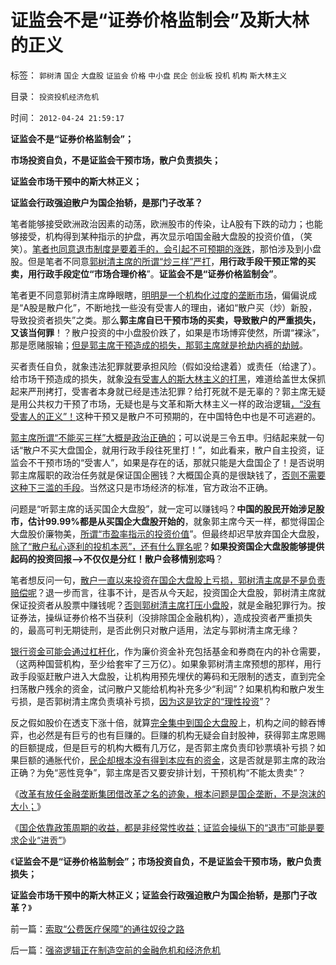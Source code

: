 # 证监会不是“证券价格监制会”及斯大林的正义

标签： `郭树清` `国企` `大盘股` `证监会` `价格` `中小盘` `民企` `创业板` `投机` `机构` `斯大林主义` 

目录： `投资投机经济危机`

时间： `2012-04-24 21:59:17`

**证监会不是“证券价格监制会”；**

**市场投资自负，不是证监会干预市场，散户负责损失；**

**证监会市场干预中的斯大林正义；**

**证监会行政强迫散户为国企抬轿，是那门子改革？**

笔者能够接受欧洲政治因素的动荡，欧洲股市的传染，让A股有下跌的动力；也能够接受，机构得到某种指示的护盘，再次显示咱国金融大盘股的投资价值，（笑笑）。[笔者也同意退市制度是要着手的，会引起不可预期的涨跌](../../../2012/4/23/市销率衡量的股价和行业龙头溢价.md)，那怕涉及到小盘股。但是笔者不同意[郭树清主席的所谓“炒三样”严打](../../../2012/2/15/证监会只需做好三年小事，谈忽悠创新“重监管，轻审批”.md)，**用行政手段干预正常的买卖，用行政手段定位“市场合理价格**”。**证监会不是“证券价格监制会”**。

笔者更不同意郭树清主席睁眼瞎，[明明是一个机构化过度的垄断市场](../../../2012/3/29/期货指数是机构化操纵出大熊市的祸根；.md)，偏偏说成是“A股是散户化”，不断地找一些没有受害人的理由，诸如“散户买（炒）新股，导致投资者损失”之类。那么**郭主席自已干预市场的买卖，导致散户的严重损失，又该当何罪**！？散户投资的中小盘股价跌了，如果是市场博弈使然，所谓“裸泳”，那是愿赌服输；[但是郭主席干预造成的损失，那郭主席就是抢劫内裤的劫贼](../../../2012/1/13/证监会把股票当债券，打压导致大熊市；.md)。

买者责任自负，就象违法犯罪就要承担风险（假如没给逮着）或责任（给逮了）。给市场干预造成的损失，就象[没有受害人的斯大林主义的打黑](../../../2012/4/23/私有制原则：世界上没有残害无辜的正义；.md)，难道给盖世太保抓起来严刑拷打，受害者本身就已经是违法犯罪？给打死就不是无辜的？郭主席无疑是用公共权力干预了市场，无疑也是与文革和斯大林主义一样的政治逻辑[，“没有受害人的正义”！](../../../2012/4/20/没有受害人的“正义”的受害人.md)这种干预又是散户不可预期的，在中国特色中也是不可逃避的。

[郭主席所谓“不能买三样”大概是政治正确的](../../../2012/3/14/总理要禁毒，机构毒瘾大发作！.md)；可以说是三令五申。归结起来就一句话“散户不买大盘国企，就用行政手段往死里打！”，如此看来，散户自主投资，证监会不干预市场的“受害人”，如果是存在的话，那就只能是大盘国企了！是否说明郭主席履职的政治任务就是保证国企圈钱？大概国企真的是很缺钱了，[否则不需要这种下三滥的手段](../../../2011/12/19/废除谷物法不是干预市场，谩骂市场将制造新的熊市.md)。当然这只是市场经济的标准，官方政治不正确。

问题是“听郭主席的话买国企大盘股”，就一定可以赚钱吗？**中国的股民开始涉足股市，估计99.99%都是从买国企大盘股开始的**，就象郭主席今天一样，都觉得国企大盘股价廉物美，[所谓“市盈率指示的投资价值](../../../2011/7/1/A股合理的市盈率应是无限高.md)”。但最终却迟早放弃国企大盘股，[除了“散户私心逐利的投机本恶”，还有什么罪名呢](../../../2012/1/13/股民心虚象小偷，机构抢劫象强盗，国民无知做看客；.md)？**如果投资国企大盘股能够提供起码的投资回报——>不仅仅是分红！散户会移情别恋吗**？

笔者想反问一句，[散户一直以来投资在国企大盘股上亏损，郭树清主席是不是负责赔偿呢](../../../2011/4/7/银行地产和ST的逆反投资.md)？退一步而言，往事不计，是否从今天起，投资国企大盘股，郭树清主席就保证投资者从股票中赚钱呢？[否则郭树清主席打压小盘股](../../../2012/1/5/为什么持币散户，不如持有股票？人为加大的风险！.md)，就是金融犯罪行为。按证券法，操纵证券价格不当获利（没排除国企金融机构），造成投资者严重损失的，最高可判无期徒刑，是否此例只对散户适用，法定与郭树清主席无缘？

[银行资金可能会通过杠杆化](../../../2012/4/20/“金融改革”真是这种意向吗？.md)，作为廉价资金补充包括基金和券商在内的补仓需要，（这两种国营机构，至少给套牢了三万亿）。如果象郭树清主席预想的那样，用行政手段驱赶散户进入大盘股，让机构用预先埋伏的筹码和无限制的透支，直到完全扫荡散户残余的资金，试问散户又能给机构补充多少“利润”？如果机构和散户发生亏损，是否郭树清主席负责填补亏损，[因为这是钦定的“理性投资](../../../2011/12/22/买房不买股票的股神“房价不高,股价高”的如意算盘.md)”？

反之假如股价在透支下涨十倍，就算[完全集中到国企大盘股](../../../2011/1/18/大象有癌症，小猴扛大旗!.md)上，机构之间的鲸吞博弈，也必然是有巨亏的也有巨赚的。巨赚的机构无疑会自封股神，获得郭主席恩赐的巨额提成，但是巨亏的机构大概有几万亿，是否郭主席负责印钞票填补亏损？如果巨额的通胀代价，[民企却根本没有得到本应有的资金](../../../2012/1/5/股市锚定实体经济，股市的炒作有益无害.md)，这是否就是郭主席的政治正确？为免“恶性竞争”，郭主席是否又要安排计划，干预机构“不能太贵卖”？

《[改革有放任金融垄断集团借改革之名的迹象，根本问题是国企垄断，不是泡沫的大小；](../../../2012/4/20/“金融改革”真是这种意向吗？.md)》

《[国企依靠政策周期的收益，都是非经常性收益；证监会操纵下的“退市”可能是要求企业“进贡”](../../../2012/4/23/市销率衡量的股价和行业龙头溢价.md)》

《**证监会不是“证券价格监制会”；市场投资自负，不是证监会干预市场，散户负责损失；**

**证监会市场干预中的斯大林正义；证监会行政强迫散户为国企抬轿，是那门子改革？**》



前一篇：[索取“公费医疗保障”的通往奴役之路](../../../2012/4/24/索取“公费医疗保障”的通往奴役之路.md)

后一篇：[强盗逻辑正在制造空前的金融危机和经济危机](../../../2012/4/24/强盗逻辑正在制造空前的金融危机和经济危机.md)